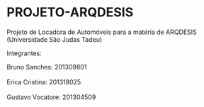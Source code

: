 # PROJETO-ARQDESIS
Projeto de Locadora de Automóveis para a matéria de ARQDESIS (Universidade São Judas Tadeu)

Integrantes:

Bruno Sanches: 201309801<br><br>
Erica Cristina: 201318025<br><br>
Gustavo Vocatore: 201304509
